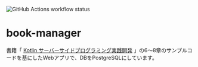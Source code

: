 ![GitHub Actions workflow status](https://github.com/kazokmr/book-manager/actions/workflows/gradle-test.yml/badge.svg)

# book-manager

書籍「 [Kotlin サーバーサイドプログラミング実践開発](https://gihyo.jp/book/2021/978-4-297-11859-4) 」の6〜8章のサンプルコードを基にしたWebアプリで、DBをPostgreSQLにしています。

